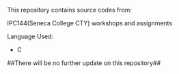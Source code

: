 This repository contains source codes from:

IPC144(Seneca College CTY) workshops and assignments

Language Used:

 - C

##There will be no further update on this repository##


